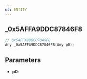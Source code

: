 ```yaml
---
ns: ENTITY
---
```

## _0x5AFFA9DDC87846F8

```c
// 0x5AFFA9DDC87846F8
Any _0x5AFFA9DDC87846F8(Any p0);
```

## Parameters
* **p0**:
